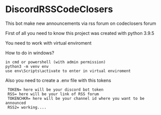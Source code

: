 # DiscordRSSCodeClosers
This bot make new announcements via rss forum on codeclosers forum

First of all you need to know this project was created with python 3.9.5

You need to work with virtual enviroment 

How to do in windows?
 ```
 in cmd or powershell (with admin permission)
 python3 -m venv env
 use env\Scripts\activate to enter in virtual enviroment
 ```

Also you need to create a .env file with this tokens
```
 TOKEN= here will be your discord bot token
 RSS= here will be your link of RSS forum
 TOKENCHKR= here will be your channel id where you want to be announced
 RSS2= working....
 ```